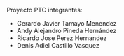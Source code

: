Proyecto PTC 
integrantes:
- Gerardo Javier Tamayo Menendez
- Andy Alejandro Pineda Hernández
- Ricardo Jose Perez Hernandez
- Denis Adiel Castillo Vasquez
